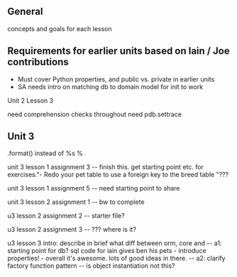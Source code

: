 ## General

concepts and goals for each lesson

## Requirements for earlier units based on Iain / Joe contributions

*   Must cover Python properties, and public vs. private in earlier units
*   SA needs intro on matching db to domain model for init to work

Unit 2 Lesson 3

need comprehension checks throughout
need pdb.settrace

## Unit 3 

.format() instead of %s %

unit 3 lesson 1 assignment 3 -- finish this. get starting point etc. for exercises."- Redo your pet table to use a foreign key to the breed table
"???

unit 3 lesson 1 assignment 5 -- need starting point to share


unit 3 lesson 2 assignment 1 -- bw to complete

u3 lesson 2 assignment 2 -- starter file?

u3 lesson 2 assignment 3 -- ??? where is it?

u3 lesson 3 intro: describe in brief what diff between orm, core and 
   -- a1: starting point for db? sql code for iain gives ben his pets
        - introduce properties!
        - overall it's awesome. lots of good ideas in there.
   -- a2: clarify factory function pattern -- is object instantiation not this?

